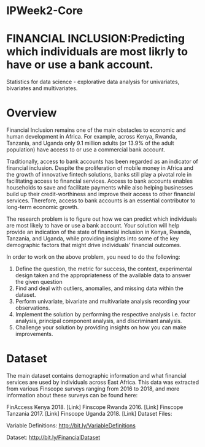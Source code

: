 # IPWeek2-Core

# FINANCIAL INCLUSION:Predicting which individuals are most likrly to have or use a bank account.

Statistics for data science - explorative data analysis for univariates, bivariates and multivariates.


 # Overview 

Financial Inclusion remains one of the main obstacles to economic and human development in Africa. For example, across Kenya, Rwanda, Tanzania, and Uganda only 9.1 million adults (or 13.9% of the adult population) have access to or use a commercial bank account.

Traditionally, access to bank accounts has been regarded as an indicator of financial inclusion. Despite the proliferation of mobile money in Africa and the growth of innovative fintech solutions, banks still play a pivotal role in facilitating access to financial services. Access to bank accounts enables households to save and facilitate payments while also helping businesses build up their credit-worthiness and improve their access to other financial services. Therefore, access to bank accounts is an essential contributor to long-term economic growth.

The research problem is to figure out how we can predict which individuals are most likely to have or use a bank account. Your solution will help provide an indication of the state of financial inclusion in Kenya, Rwanda, Tanzania, and Uganda, while providing insights into some of the key demographic factors that might drive individuals’ financial outcomes.

In order to work on the above problem, you need to do the following:

1. Define the question, the metric for success, the context, experimental design taken and the appropriateness of the available data to answer the given question
2. Find and deal with outliers, anomalies, and missing data within the dataset.
3. Perform univariate, bivariate and multivariate analysis recording your observations.
4. Implement the solution by performing the respective analysis i.e. factor analysis, principal component analysis, and discriminant analysis.
5. Challenge your solution by providing insights on how you can make improvements.


# Dataset

The main dataset contains demographic information and what financial services are used by individuals across East Africa. This data was extracted from various Finscope surveys ranging from 2016 to 2018, and more information about these surveys can be found here:

FinAccess Kenya 2018. [Link]
Finscope Rwanda 2016. [Link]
Finscope Tanzania 2017. [Link]
Finscope Uganda 2018. [Link]
Dataset Files:

Variable Definitions: http://bit.ly/VariableDefinitions 

Dataset: http://bit.ly/FinancialDataset 
